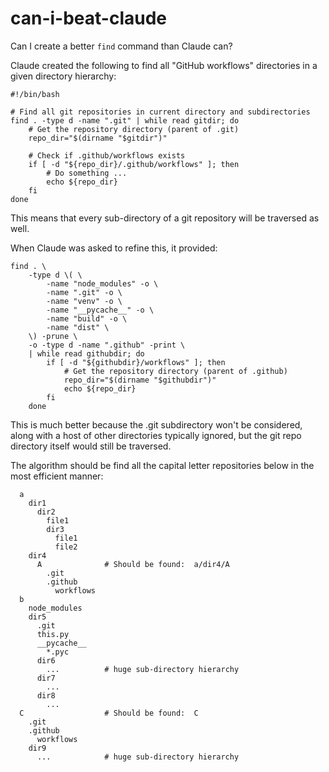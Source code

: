 # can-i-beat-claude
Can I create a better `find` command than Claude can?

Claude created the following to find all "GitHub workflows" directories in a
given directory hierarchy:

```
#!/bin/bash

# Find all git repositories in current directory and subdirectories
find . -type d -name ".git" | while read gitdir; do
    # Get the repository directory (parent of .git)
    repo_dir="$(dirname "$gitdir")"
    
    # Check if .github/workflows exists
    if [ -d "${repo_dir}/.github/workflows" ]; then
        # Do something ...
        echo ${repo_dir}
    fi
done
```

This means that every sub-directory of a git repository will be traversed as
well.

When Claude was asked to refine this, it provided:

```
find . \
    -type d \( \
        -name "node_modules" -o \
        -name ".git" -o \
        -name "venv" -o \
        -name "__pycache__" -o \
        -name "build" -o \
        -name "dist" \
    \) -prune \
    -o -type d -name ".github" -print \
    | while read githubdir; do
        if [ -d "${githubdir}/workflows" ]; then
            # Get the repository directory (parent of .github)
            repo_dir="$(dirname "$githubdir")"
            echo ${repo_dir}
        fi
    done
```

This is much better because the .git subdirectory won't be considered, along
with a host of other directories typically ignored, but the git repo directory
itself would still be traversed.

The algorithm should be find all the capital letter repositories below in the
most efficient manner:

```
  a
    dir1
      dir2
        file1
        dir3
          file1
          file2
    dir4
      A              # Should be found:  a/dir4/A
        .git
        .github
          workflows
  b
    node_modules
    dir5
      .git
      this.py
      __pycache__
        *.pyc
      dir6
        ...          # huge sub-directory hierarchy
      dir7
        ...
      dir8
        ...
  C                  # Should be found:  C
    .git
    .github
      workflows
    dir9
      ...            # huge sub-directory hierarchy
```
